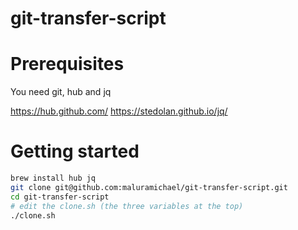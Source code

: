 git-transfer-script
===================

# Prerequisites
You need git, hub and jq

https://hub.github.com/
https://stedolan.github.io/jq/

# Getting started
```sh
brew install hub jq
git clone git@github.com:maluramichael/git-transfer-script.git
cd git-transfer-script
# edit the clone.sh (the three variables at the top)
./clone.sh
```
